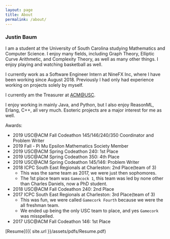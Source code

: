 ```yaml
---
layout: page
title: About
permalink: /about/
---
```


### Justin Baum
I am a student at the University of South Carolina studying Mathematics and Computer Science. I enjoy many fields, including Graph Theory, Elliptic Curve Arithmetic, and Complexity Theory, as well as many other things. I enjoy playing and watching basketball as well.

I currently work as a Software Engineer Intern at NineFX Inc, where I have been working since August 2018. Previously I had only had experience working on projects solely by myself.

I currently am the Treasurer at [ACM@USC](https://acm.cse.sc.edu).

I enjoy working in mainly Java, and Python, but I also enjoy ReasonML, Erlang, C++, all very much. Esoteric projects are a major interest for me as well.

Awards:
* 2019 USC@ACM Fall Codeathon 145/146/240/350 Coordinator and Problem Writer
* 2019 Fall - Pi Mu Epsilon Mathematics Society Member
* 2019 USC@ACM Spring Codeathon 240: 1st Place
* 2019 USC@ACM Spring Codeathon 350: 4th Place
* 2019 USC@ACM Spring Codeathon 145/146: Problem Writer
* 2018 ICPC South East Regionals at Charleston: 2nd Place(team of 3)
	* This was the same team as 2017, we were just then sophomores.
	* The 1st place team was `Gamecock 1`, this team was led by none other than Charles Daniels, now a PhD student.
* 2018 USC@ACM Fall Codeathon 240: 2nd Place
* 2017 ICPC South East Regionals at Charleston: 3rd Place(team of 3)
	* This was fun, we were called `Gamecork Fourth` because we were the all freshman team.
	* We ended up being the only USC team to place, and yes `Gamecork` was misspelled.
* 2017 USC@ACM Fall Codeathon 146: 1st Place

[Resume]({{ site.url }}/assets/pdfs/Resume.pdf)
